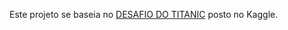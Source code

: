 Este projeto se baseia no [DESAFIO DO TITANIC](https://www.kaggle.com/competitions/titanic) posto no Kaggle.